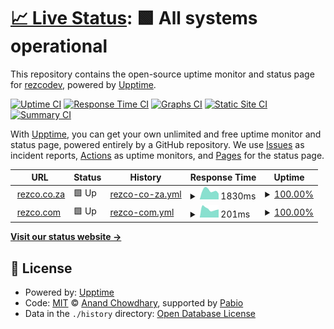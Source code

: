 # [📈 Live Status](https://rezcodev.github.io/rezco.com_monitor): <!--live status--> **🟩 All systems operational**

This repository contains the open-source uptime monitor and status page for [rezcodev](https://rezcodev.github.io/rezco.com_monitor), powered by [Upptime](https://github.com/upptime/upptime).

[![Uptime CI](https://github.com/rezcodev/rezco.com_monitor/workflows/Uptime%20CI/badge.svg)](https://github.com/rezcodev/rezco.com_monitor/actions?query=workflow%3A%22Uptime+CI%22)
[![Response Time CI](https://github.com/rezcodev/rezco.com_monitor/workflows/Response%20Time%20CI/badge.svg)](https://github.com/rezcodev/rezco.com_monitor/actions?query=workflow%3A%22Response+Time+CI%22)
[![Graphs CI](https://github.com/rezcodev/rezco.com_monitor/workflows/Graphs%20CI/badge.svg)](https://github.com/rezcodev/rezco.com_monitor/actions?query=workflow%3A%22Graphs+CI%22)
[![Static Site CI](https://github.com/rezcodev/rezco.com_monitor/workflows/Static%20Site%20CI/badge.svg)](https://github.com/rezcodev/rezco.com_monitor/actions?query=workflow%3A%22Static+Site+CI%22)
[![Summary CI](https://github.com/rezcodev/rezco.com_monitor/workflows/Summary%20CI/badge.svg)](https://github.com/rezcodev/rezco.com_monitor/actions?query=workflow%3A%22Summary+CI%22)

With [Upptime](https://upptime.js.org), you can get your own unlimited and free uptime monitor and status page, powered entirely by a GitHub repository. We use [Issues](https://github.com/rezcodev/rezco.com_monitor/issues) as incident reports, [Actions](https://github.com/rezcodev/rezco.com_monitor/actions) as uptime monitors, and [Pages](https://rezcodev.github.io/rezco.com_monitor) for the status page.

<!--start: status pages-->
<!-- This summary is generated by Upptime (https://github.com/upptime/upptime) -->
<!-- Do not edit this manually, your changes will be overwritten -->
<!-- prettier-ignore -->
| URL | Status | History | Response Time | Uptime |
| --- | ------ | ------- | ------------- | ------ |
| <img alt="" src="https://icons.duckduckgo.com/ip3/www.rezco.co.za.ico" height="13"> [rezco.co.za](https://www.rezco.co.za) | 🟩 Up | [rezco-co-za.yml](https://github.com/rezcodev/rezco.com_monitor/commits/HEAD/history/rezco-co-za.yml) | <details><summary><img alt="Response time graph" src="./graphs/rezco-co-za/response-time-week.png" height="20"> 1830ms</summary><br><a href="https://rezcodev.github.io/rezco.com_monitor/history/rezco-co-za"><img alt="Response time 2154" src="https://img.shields.io/endpoint?url=https%3A%2F%2Fraw.githubusercontent.com%2Frezcodev%2Frezco.com_monitor%2FHEAD%2Fapi%2Frezco-co-za%2Fresponse-time.json"></a><br><a href="https://rezcodev.github.io/rezco.com_monitor/history/rezco-co-za"><img alt="24-hour response time 2041" src="https://img.shields.io/endpoint?url=https%3A%2F%2Fraw.githubusercontent.com%2Frezcodev%2Frezco.com_monitor%2FHEAD%2Fapi%2Frezco-co-za%2Fresponse-time-day.json"></a><br><a href="https://rezcodev.github.io/rezco.com_monitor/history/rezco-co-za"><img alt="7-day response time 1830" src="https://img.shields.io/endpoint?url=https%3A%2F%2Fraw.githubusercontent.com%2Frezcodev%2Frezco.com_monitor%2FHEAD%2Fapi%2Frezco-co-za%2Fresponse-time-week.json"></a><br><a href="https://rezcodev.github.io/rezco.com_monitor/history/rezco-co-za"><img alt="30-day response time 2043" src="https://img.shields.io/endpoint?url=https%3A%2F%2Fraw.githubusercontent.com%2Frezcodev%2Frezco.com_monitor%2FHEAD%2Fapi%2Frezco-co-za%2Fresponse-time-month.json"></a><br><a href="https://rezcodev.github.io/rezco.com_monitor/history/rezco-co-za"><img alt="1-year response time 2154" src="https://img.shields.io/endpoint?url=https%3A%2F%2Fraw.githubusercontent.com%2Frezcodev%2Frezco.com_monitor%2FHEAD%2Fapi%2Frezco-co-za%2Fresponse-time-year.json"></a></details> | <details><summary><a href="https://rezcodev.github.io/rezco.com_monitor/history/rezco-co-za">100.00%</a></summary><a href="https://rezcodev.github.io/rezco.com_monitor/history/rezco-co-za"><img alt="All-time uptime 99.98%" src="https://img.shields.io/endpoint?url=https%3A%2F%2Fraw.githubusercontent.com%2Frezcodev%2Frezco.com_monitor%2FHEAD%2Fapi%2Frezco-co-za%2Fuptime.json"></a><br><a href="https://rezcodev.github.io/rezco.com_monitor/history/rezco-co-za"><img alt="24-hour uptime 100.00%" src="https://img.shields.io/endpoint?url=https%3A%2F%2Fraw.githubusercontent.com%2Frezcodev%2Frezco.com_monitor%2FHEAD%2Fapi%2Frezco-co-za%2Fuptime-day.json"></a><br><a href="https://rezcodev.github.io/rezco.com_monitor/history/rezco-co-za"><img alt="7-day uptime 100.00%" src="https://img.shields.io/endpoint?url=https%3A%2F%2Fraw.githubusercontent.com%2Frezcodev%2Frezco.com_monitor%2FHEAD%2Fapi%2Frezco-co-za%2Fuptime-week.json"></a><br><a href="https://rezcodev.github.io/rezco.com_monitor/history/rezco-co-za"><img alt="30-day uptime 99.97%" src="https://img.shields.io/endpoint?url=https%3A%2F%2Fraw.githubusercontent.com%2Frezcodev%2Frezco.com_monitor%2FHEAD%2Fapi%2Frezco-co-za%2Fuptime-month.json"></a><br><a href="https://rezcodev.github.io/rezco.com_monitor/history/rezco-co-za"><img alt="1-year uptime 99.98%" src="https://img.shields.io/endpoint?url=https%3A%2F%2Fraw.githubusercontent.com%2Frezcodev%2Frezco.com_monitor%2FHEAD%2Fapi%2Frezco-co-za%2Fuptime-year.json"></a></details>
| <img alt="" src="https://icons.duckduckgo.com/ip3/www.rezco.com.ico" height="13"> [rezco.com](https://www.rezco.com) | 🟩 Up | [rezco-com.yml](https://github.com/rezcodev/rezco.com_monitor/commits/HEAD/history/rezco-com.yml) | <details><summary><img alt="Response time graph" src="./graphs/rezco-com/response-time-week.png" height="20"> 201ms</summary><br><a href="https://rezcodev.github.io/rezco.com_monitor/history/rezco-com"><img alt="Response time 212" src="https://img.shields.io/endpoint?url=https%3A%2F%2Fraw.githubusercontent.com%2Frezcodev%2Frezco.com_monitor%2FHEAD%2Fapi%2Frezco-com%2Fresponse-time.json"></a><br><a href="https://rezcodev.github.io/rezco.com_monitor/history/rezco-com"><img alt="24-hour response time 289" src="https://img.shields.io/endpoint?url=https%3A%2F%2Fraw.githubusercontent.com%2Frezcodev%2Frezco.com_monitor%2FHEAD%2Fapi%2Frezco-com%2Fresponse-time-day.json"></a><br><a href="https://rezcodev.github.io/rezco.com_monitor/history/rezco-com"><img alt="7-day response time 201" src="https://img.shields.io/endpoint?url=https%3A%2F%2Fraw.githubusercontent.com%2Frezcodev%2Frezco.com_monitor%2FHEAD%2Fapi%2Frezco-com%2Fresponse-time-week.json"></a><br><a href="https://rezcodev.github.io/rezco.com_monitor/history/rezco-com"><img alt="30-day response time 225" src="https://img.shields.io/endpoint?url=https%3A%2F%2Fraw.githubusercontent.com%2Frezcodev%2Frezco.com_monitor%2FHEAD%2Fapi%2Frezco-com%2Fresponse-time-month.json"></a><br><a href="https://rezcodev.github.io/rezco.com_monitor/history/rezco-com"><img alt="1-year response time 212" src="https://img.shields.io/endpoint?url=https%3A%2F%2Fraw.githubusercontent.com%2Frezcodev%2Frezco.com_monitor%2FHEAD%2Fapi%2Frezco-com%2Fresponse-time-year.json"></a></details> | <details><summary><a href="https://rezcodev.github.io/rezco.com_monitor/history/rezco-com">100.00%</a></summary><a href="https://rezcodev.github.io/rezco.com_monitor/history/rezco-com"><img alt="All-time uptime 51.82%" src="https://img.shields.io/endpoint?url=https%3A%2F%2Fraw.githubusercontent.com%2Frezcodev%2Frezco.com_monitor%2FHEAD%2Fapi%2Frezco-com%2Fuptime.json"></a><br><a href="https://rezcodev.github.io/rezco.com_monitor/history/rezco-com"><img alt="24-hour uptime 100.00%" src="https://img.shields.io/endpoint?url=https%3A%2F%2Fraw.githubusercontent.com%2Frezcodev%2Frezco.com_monitor%2FHEAD%2Fapi%2Frezco-com%2Fuptime-day.json"></a><br><a href="https://rezcodev.github.io/rezco.com_monitor/history/rezco-com"><img alt="7-day uptime 100.00%" src="https://img.shields.io/endpoint?url=https%3A%2F%2Fraw.githubusercontent.com%2Frezcodev%2Frezco.com_monitor%2FHEAD%2Fapi%2Frezco-com%2Fuptime-week.json"></a><br><a href="https://rezcodev.github.io/rezco.com_monitor/history/rezco-com"><img alt="30-day uptime 100.00%" src="https://img.shields.io/endpoint?url=https%3A%2F%2Fraw.githubusercontent.com%2Frezcodev%2Frezco.com_monitor%2FHEAD%2Fapi%2Frezco-com%2Fuptime-month.json"></a><br><a href="https://rezcodev.github.io/rezco.com_monitor/history/rezco-com"><img alt="1-year uptime 51.82%" src="https://img.shields.io/endpoint?url=https%3A%2F%2Fraw.githubusercontent.com%2Frezcodev%2Frezco.com_monitor%2FHEAD%2Fapi%2Frezco-com%2Fuptime-year.json"></a></details>

<!--end: status pages-->

[**Visit our status website →**](https://rezcodev.github.io/rezco.com_monitor)

## 📄 License

- Powered by: [Upptime](https://github.com/upptime/upptime)
- Code: [MIT](./LICENSE) © [Anand Chowdhary](https://anandchowdhary.com), supported by [Pabio](https://pabio.com)
- Data in the `./history` directory: [Open Database License](https://opendatacommons.org/licenses/odbl/1-0/)

